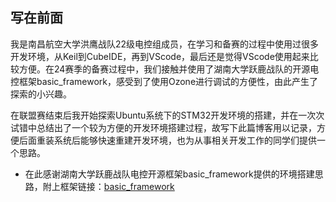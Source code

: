 ## 写在前面
我是南昌航空大学洪鹰战队22级电控组成员，在学习和备赛的过程中使用过很多开发环境，从Keil到CubeIDE，再到VScode，最后还是觉得VScode使用起来比较方便。在24赛季的备赛过程中，我们接触并使用了湖南大学跃鹿战队的开源电控框架basic_framework，感受到了使用Ozone进行调试的方便性，由此产生了探索的小兴趣。

在联盟赛结束后我开始探索Ubuntu系统下的STM32开发环境的搭建，并在一次次试错中总结出了一个较为方便的开发环境搭建过程，故写下此篇博客用以记录，方便后面重装系统后能够快速重建开发环境，也为从事相关开发工作的同学们提供一个思路。

- 在此感谢湖南大学跃鹿战队电控开源框架basic_framework提供的环境搭建思路，附上框架链接：[basic_framework](https://github.com/HNUYueLuRM/basic_framework)
